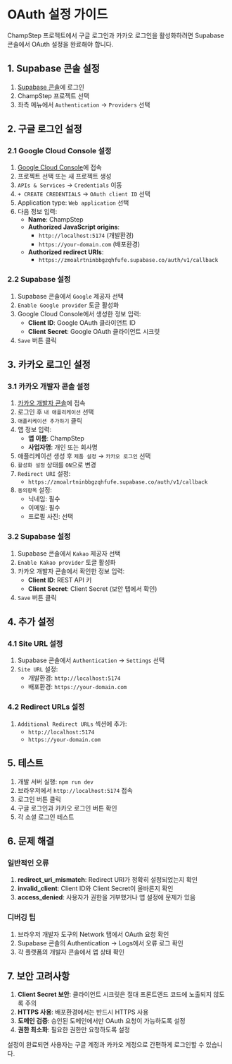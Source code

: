# OAuth 설정 가이드

ChampStep 프로젝트에서 구글 로그인과 카카오 로그인을 활성화하려면 Supabase 콘솔에서 OAuth 설정을 완료해야 합니다.

## 1. Supabase 콘솔 설정

1. [Supabase 콘솔](https://supabase.com/dashboard)에 로그인
2. ChampStep 프로젝트 선택
3. 좌측 메뉴에서 `Authentication` → `Providers` 선택

## 2. 구글 로그인 설정

### 2.1 Google Cloud Console 설정

1. [Google Cloud Console](https://console.cloud.google.com/)에 접속
2. 프로젝트 선택 또는 새 프로젝트 생성
3. `APIs & Services` → `Credentials` 이동
4. `+ CREATE CREDENTIALS` → `OAuth client ID` 선택
5. Application type: `Web application` 선택
6. 다음 정보 입력:
   - **Name**: ChampStep
   - **Authorized JavaScript origins**: 
     - `http://localhost:5174` (개발환경)
     - `https://your-domain.com` (배포환경)
   - **Authorized redirect URIs**:
     - `https://zmoalrtninbbgzqhfufe.supabase.co/auth/v1/callback`

### 2.2 Supabase 설정

1. Supabase 콘솔에서 `Google` 제공자 선택
2. `Enable Google provider` 토글 활성화
3. Google Cloud Console에서 생성한 정보 입력:
   - **Client ID**: Google OAuth 클라이언트 ID
   - **Client Secret**: Google OAuth 클라이언트 시크릿
4. `Save` 버튼 클릭

## 3. 카카오 로그인 설정

### 3.1 카카오 개발자 콘솔 설정

1. [카카오 개발자 콘솔](https://developers.kakao.com/)에 접속
2. 로그인 후 `내 애플리케이션` 선택
3. `애플리케이션 추가하기` 클릭
4. 앱 정보 입력:
   - **앱 이름**: ChampStep
   - **사업자명**: 개인 또는 회사명
5. 애플리케이션 생성 후 `제품 설정` → `카카오 로그인` 선택
6. `활성화 설정` 상태를 `ON`으로 변경
7. `Redirect URI` 설정:
   - `https://zmoalrtninbbgzqhfufe.supabase.co/auth/v1/callback`
8. `동의항목` 설정:
   - 닉네임: 필수
   - 이메일: 필수
   - 프로필 사진: 선택

### 3.2 Supabase 설정

1. Supabase 콘솔에서 `Kakao` 제공자 선택
2. `Enable Kakao provider` 토글 활성화
3. 카카오 개발자 콘솔에서 확인한 정보 입력:
   - **Client ID**: REST API 키
   - **Client Secret**: Client Secret (보안 탭에서 확인)
4. `Save` 버튼 클릭

## 4. 추가 설정

### 4.1 Site URL 설정

1. Supabase 콘솔에서 `Authentication` → `Settings` 선택
2. `Site URL` 설정:
   - 개발환경: `http://localhost:5174`
   - 배포환경: `https://your-domain.com`

### 4.2 Redirect URLs 설정

1. `Additional Redirect URLs` 섹션에 추가:
   - `http://localhost:5174`
   - `https://your-domain.com`

## 5. 테스트

1. 개발 서버 실행: `npm run dev`
2. 브라우저에서 `http://localhost:5174` 접속
3. 로그인 버튼 클릭
4. 구글 로그인과 카카오 로그인 버튼 확인
5. 각 소셜 로그인 테스트

## 6. 문제 해결

### 일반적인 오류

1. **redirect_uri_mismatch**: Redirect URI가 정확히 설정되었는지 확인
2. **invalid_client**: Client ID와 Client Secret이 올바른지 확인
3. **access_denied**: 사용자가 권한을 거부했거나 앱 설정에 문제가 있음

### 디버깅 팁

1. 브라우저 개발자 도구의 Network 탭에서 OAuth 요청 확인
2. Supabase 콘솔의 Authentication → Logs에서 오류 로그 확인
3. 각 플랫폼의 개발자 콘솔에서 앱 상태 확인

## 7. 보안 고려사항

1. **Client Secret 보안**: 클라이언트 시크릿은 절대 프론트엔드 코드에 노출되지 않도록 주의
2. **HTTPS 사용**: 배포환경에서는 반드시 HTTPS 사용
3. **도메인 검증**: 승인된 도메인에서만 OAuth 요청이 가능하도록 설정
4. **권한 최소화**: 필요한 권한만 요청하도록 설정

설정이 완료되면 사용자는 구글 계정과 카카오 계정으로 간편하게 로그인할 수 있습니다. 